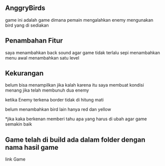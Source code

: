 ## AnggryBirds
game ini adalah game dimana pemain mengalahkan enemy mengunakan bird yang di sediakan
## Penambahan Fitur
saya menambahkan back sound agar game tidak terlalu sepi
menambahkan menu awal
menambahkan satu level
## Kekurangan 
belum bisa menampilkan jika kalah karena itu saya membuat kondisi menang jika telah membunuh dua enemy

ketika Enemy terkena border tidak di hitung mati 

belum menambahkan bird lain hanya red dan yellow

*jika kaka berkenan memberi tahu apa yang harus di ubah agar game semakin baik
## Game telah di build ada dalam folder dengan nama hasil game
link Game 

